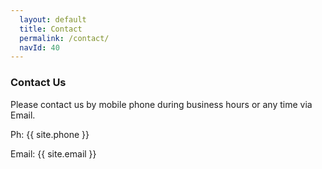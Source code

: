 ```yaml
---
  layout: default
  title: Contact
  permalink: /contact/
  navId: 40
---
```


### Contact Us

Please contact us by mobile phone during business hours or any time via Email.

<i class="fa fa-phone-square contact" aria-hidden="true"></i><noscript>Ph:</noscript> {{ site.phone }}

<i class="fa fa-envelope-square contact" aria-hidden="true"></i><noscript>Email:</noscript> {{ site.email }}

